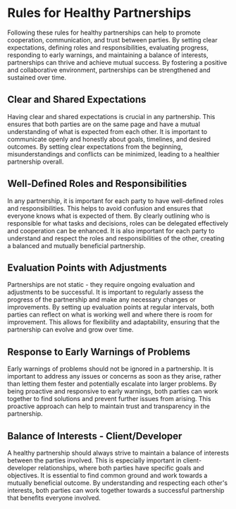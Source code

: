 # Rules for Healthy Partnerships

Following these rules for healthy partnerships can help to promote cooperation,
communication, and trust between parties. By setting clear expectations, defining roles and
responsibilities, evaluating progress, responding to early warnings, and maintaining a balance of
interests, partnerships can thrive and achieve mutual success. By fostering a positive and
collaborative environment, partnerships can be strengthened and sustained over time.


## Clear and Shared Expectations

Having clear and shared expectations is crucial in any partnership. This ensures that both parties
are on the same page and have a mutual understanding of what is expected from each other. It is
important to communicate openly and honestly about goals, timelines, and desired outcomes. By
setting clear expectations from the beginning, misunderstandings and conflicts can be minimized,
leading to a healthier partnership overall.


## Well-Defined Roles and Responsibilities

In any partnership, it is important for each party to have well-defined roles and responsibilities.
This helps to avoid confusion and ensures that everyone knows what is expected of them. By clearly
outlining who is responsible for what tasks and decisions, roles can be delegated effectively and
cooperation can be enhanced. It is also important for each party to understand and respect the
roles and responsibilities of the other, creating a balanced and mutually beneficial partnership.


## Evaluation Points with Adjustments

Partnerships are not static - they require ongoing evaluation and adjustments to be successful. It
is important to regularly assess the progress of the partnership and make any necessary changes or
improvements. By setting up evaluation points at regular intervals, both parties can reflect on
what is working well and where there is room for improvement. This allows for flexibility and
adaptability, ensuring that the partnership can evolve and grow over time.


## Response to Early Warnings of Problems

Early warnings of problems should not be ignored in a partnership. It is important to address any
issues or concerns as soon as they arise, rather than letting them fester and potentially escalate
into larger problems. By being proactive and responsive to early warnings, both parties can work
together to find solutions and prevent further issues from arising. This proactive approach can
help to maintain trust and transparency in the partnership.


## Balance of Interests - Client/Developer

A healthy partnership should always strive to maintain a balance of interests between the parties
involved. This is especially important in client-developer relationships, where both parties have
specific goals and objectives. It is essential to find common ground and work towards a mutually
beneficial outcome. By understanding and respecting each other's interests, both parties can work
together towards a successful partnership that benefits everyone involved.

